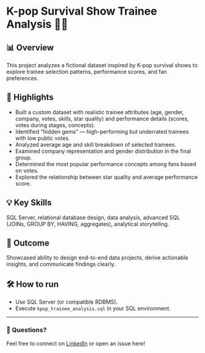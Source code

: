# K-pop Survival Show Trainee Analysis 🎤✨

## 📊 Overview
This project analyzes a fictional dataset inspired by K-pop survival shows to explore trainee selection patterns, performance scores, and fan preferences.

## 🔎 Highlights
- Built a custom dataset with realistic trainee attributes (age, gender, company, votes, skills, star quality) and performance details (scores, votes during stages, concepts).
- Identified "hidden gems" — high-performing but underrated trainees with low public votes.
- Analyzed average age and skill breakdown of selected trainees.
- Examined company representation and gender distribution in the final group.
- Determined the most popular performance concepts among fans based on votes.
- Explored the relationship between star quality and average performance score.

## 💡 Key Skills
SQL Server, relational database design, data analysis, advanced SQL (JOINs, GROUP BY, HAVING, aggregates), analytical storytelling.

## 🚀 Outcome
Showcased ability to design end-to-end data projects, derive actionable insights, and communicate findings clearly.

## 🛠️ How to run
- Use SQL Server (or compatible RDBMS).
- Execute `kpop_trainee_analysis.sql` in your SQL environment.

---

### 💬 Questions?
Feel free to connect on [LinkedIn](https://www.linkedin.com/in/keerthana-reddy-67b748232/) or open an issue here!
